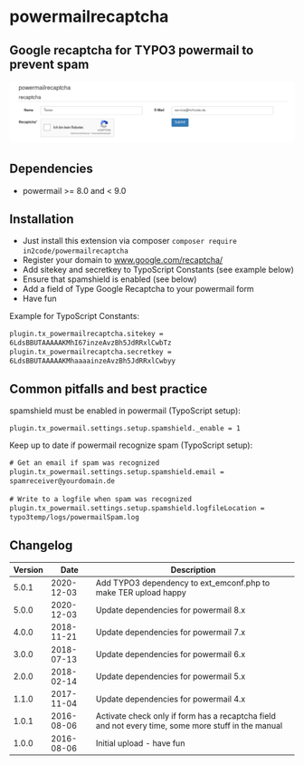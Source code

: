 # powermailrecaptcha

## Google recaptcha for TYPO3 powermail to prevent spam

![Example form with a google recaptcha](Documentation/Images/frontend.png "Example form with a google recaptcha")


## Dependencies

* powermail >= 8.0 and < 9.0


## Installation

- Just install this extension via composer `composer require in2code/powermailrecaptcha`
- Register your domain to www.google.com/recaptcha/
- Add sitekey and secretkey to TypoScript Constants (see example below)
- Ensure that spamshield is enabled (see below)
- Add a field of Type Google Recaptcha to your powermail form
- Have fun

Example for TypoScript Constants:

```
plugin.tx_powermailrecaptcha.sitekey = 6LdsBBUTAAAAAKMhI67inzeAvzBh5JdRRxlCwbTz
plugin.tx_powermailrecaptcha.secretkey = 6LdsBBUTAAAAAKMhaaaainzeAvzBh5JdRRxlCwbyy
```

## Common pitfalls and best practice

spamshield must be enabled in powermail (TypoScript setup):

```
plugin.tx_powermail.settings.setup.spamshield._enable = 1
```

Keep up to date if powermail recognize spam (TypoScript setup):

```
# Get an email if spam was recognized
plugin.tx_powermail.settings.setup.spamshield.email = spamreceiver@yourdomain.de

# Write to a logfile when spam was recognized
plugin.tx_powermail.settings.setup.spamshield.logfileLocation = typo3temp/logs/powermailSpam.log
```


## Changelog

| Version    | Date       | Description                                                                                                  |
| ---------- | ---------- | ------------------------------------------------------------------------------------------------------------ |
| 5.0.1      | 2020-12-03 | Add TYPO3 dependency to ext_emconf.php to make TER upload happy                                              |
| 5.0.0      | 2020-12-03 | Update dependencies for powermail 8.x                                                                        |
| 4.0.0      | 2018-11-21 | Update dependencies for powermail 7.x                                                                        |
| 3.0.0      | 2018-07-13 | Update dependencies for powermail 6.x                                                                        |
| 2.0.0      | 2018-02-14 | Update dependencies for powermail 5.x                                                                        |
| 1.1.0      | 2017-11-04 | Update dependencies for powermail 4.x                                                                        |
| 1.0.1      | 2016-08-06 | Activate check only if form has a recaptcha field and not every time, some more stuff in the manual          |
| 1.0.0      | 2016-08-06 | Initial upload - have fun                                                                                    |
